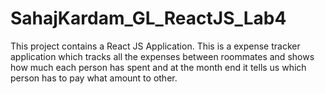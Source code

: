 # SahajKardam_GL_ReactJS_Lab4
This project contains a React JS Application. This is a expense tracker application which tracks all the expenses between roommates and shows how much each person has spent and at the month end it tells us which person has to pay what amount to other.
